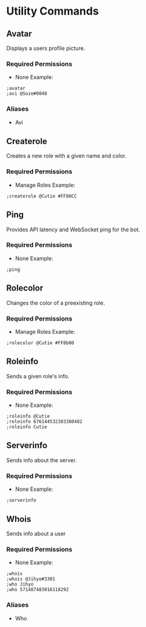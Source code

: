 # Utility Commands

## Avatar
Displays a users profile picture.
### Required Permissions
* None
Example:
```
;avatar
;avi @Soze#0040
```
### Aliases
* Avi

## Createrole
Creates a new role with a given name and color.
### Required Permissions 
* Manage Roles
Example: 
```
;createrole @Cutie #FF80CC
```

## Ping
Provides API latency and WebSocket ping for the bot.
### Required Permissions 
* None
Example: 
```
;ping
```

## Rolecolor
Changes the color of a preexisting role.
### Required Permissions
* Manage Roles
Example: 
```
;rolecolor @Cutie #FF8b00
```

## Roleinfo
Sends a given role's info.
### Required Permissions
* None
Example:
```
;roleinfo @Cutie
;roleinfo 676144532303380482
;roleinfo Cutie
```

## Serverinfo
Sends info about the server.
### Required Permissions
* None
Example: 
```
;serverinfo
```

## Whois
Sends info about a user
### Required Permissions
* None
Example: 
```
;whois 
;whois @Jihyo#3301
;who Jihyo
;who 571487483016118292
```
### Aliases
* Who